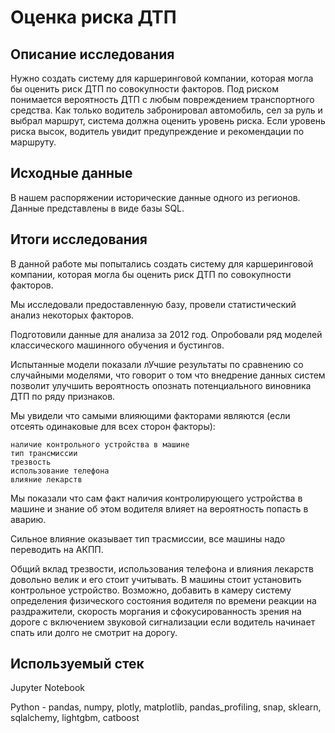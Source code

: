 # Оценка риска ДТП

## Описание исследования

Нужно создать систему для каршеринговой компании, которая могла бы оценить риск ДТП по совокупности факторов. Под риском понимается вероятность ДТП с любым повреждением транспортного средства. Как только водитель забронировал автомобиль, сел за руль и выбрал маршрут, система должна оценить уровень риска. Если уровень риска высок, водитель увидит предупреждение и рекомендации по маршруту.

## Исходные данные

В нашем распоряжении исторические данные одного из регионов. Данные представлены в виде базы SQL.

## Итоги исследования

В данной работе мы попытались создать систему для каршеринговой компании, которая могла бы оценить риск ДТП по совокупности факторов.

Мы исследовали предоставленную базу, провели статистический анализ некоторых факторов.

Подготовили данные для анализа за 2012 год. Опробовали ряд моделей классического машинного обучения и бустингов.

Испытанные модели показали лУчшие результаты по сравнению со случайными моделями, что говорит о том что внедрение данных систем позволит улучшить вероятность опознать потенциального виновника ДТП по ряду признаков.

Мы увидели что самыми влияющими факторами являются (если отсеять одинаковые для всех сторон факторы):

    наличие контрольного устройства в машине
    тип трансмиссии
    трезвость
    использование телефона
    влияние лекарств

Мы показали что сам факт наличия контролирующего устройства в машине и знание об этом водителя влияет на вероятность попасть в аварию.

Сильное влияние оказывает тип трасмиссии, все машины надо переводить на АКПП.

Общий вклад трезвости, использования телефона и влияния лекарств довольно велик и его стоит учитывать. В машины стоит установить контрольное устройство. Возможно, добавить в камеру систему определения физического состояния водителя по времени реакции на раздражители, скорость моргания и сфокусированность зрения на дороге с включением звуковой сигнализации если водитель начинает спать или долго не смотрит на дорогу.

## Используемый стек

Jupyter Notebook

Python - pandas, numpy, plotly, matplotlib, pandas_profiling, snap, sklearn, sqlalchemy, lightgbm, catboost
